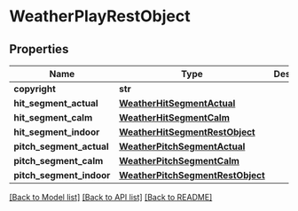# WeatherPlayRestObject

## Properties
Name | Type | Description | Notes
------------ | ------------- | ------------- | -------------
**copyright** | **str** |  | [optional] 
**hit_segment_actual** | [**WeatherHitSegmentActual**](WeatherHitSegmentActual.md) |  | [optional] 
**hit_segment_calm** | [**WeatherHitSegmentCalm**](WeatherHitSegmentCalm.md) |  | [optional] 
**hit_segment_indoor** | [**WeatherHitSegmentRestObject**](WeatherHitSegmentRestObject.md) |  | [optional] 
**pitch_segment_actual** | [**WeatherPitchSegmentActual**](WeatherPitchSegmentActual.md) |  | [optional] 
**pitch_segment_calm** | [**WeatherPitchSegmentCalm**](WeatherPitchSegmentCalm.md) |  | [optional] 
**pitch_segment_indoor** | [**WeatherPitchSegmentRestObject**](WeatherPitchSegmentRestObject.md) |  | [optional] 

[[Back to Model list]](../README.md#documentation-for-models) [[Back to API list]](../README.md#documentation-for-api-endpoints) [[Back to README]](../README.md)

